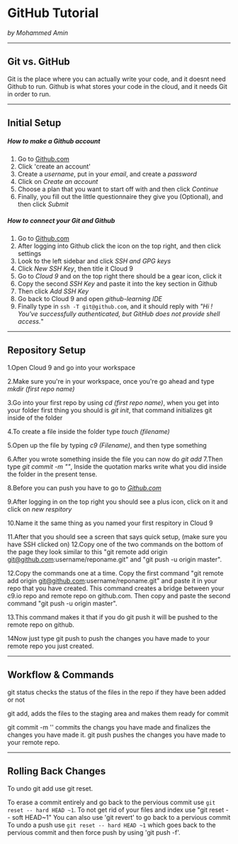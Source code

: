 # GitHub Tutorial

_by Mohammed Amin_

---
## Git vs. GitHub
Git is the place where you can actually write your code, and it doesnt need Github to run.  Github is what stores your code in the cloud, and it needs Git in order to run.



---
## Initial Setup
##### How to make a Github account
1. Go to [Github.com](https://github.com/login)
2. Click 'create an account'
3. Create a _username_, put in your _email_, and create a _password_
4. Click on _Create an account_
5. Choose a plan that you want to start off with and then click _Continue_
6. Finally, you fill out the little questionnaire they give you (Optional), and then click _Submit_
##### How to connect your Git and Github 
1. Go to [Github.com](https://github.com/login)
2. After logging into Github click the icon on the top right, and then click settings 
3. Look to the left sidebar and click _SSH and GPG keys_ 
4. Click _New SSH Key_, then title it Cloud 9
5. Go to _Cloud 9_ and on the top right there should be a gear icon, click it
6. Copy the second _SSH Key_ and paste it into the key section in Github
7. Then click _Add SSH Key_
8. Go back to Cloud 9 and open _github-learning IDE_
9. Finally type in `ssh -T git@github.com`, and it should reply with _"Hi <your username>! You've successfully authenticated, but GitHub does not provide shell access._"

---
## Repository Setup
1.Open Cloud 9 and go into your workspace

2.Make sure you're in your workspace, once you're go ahead and type _mkdir (first repo name)_

3.Go into your first repo by using _cd (first repo name)_, when you get into your folder first thing you should is _git init_, that command initializes git inside of the folder

4.To create a file inside the folder type _touch (filename)_

5.Open up the file by typing _c9 (Filename)_, and then type something

6.After you wrote something inside the file you can now do _git add_
7.Then type _git commit -m ""_, Inside the quotation marks write what you did inside the folder in the present tense.

8.Before you can push you have to go to _[Github.com](www.Github.com)_

9.After logging in on the top right you should see a plus icon, click on it and click on _new respitory_

10.Name it the same thing as you named your first respitory in Cloud 9

11.After that you should see a screen that says quick setup, (make sure you have SSH clicked on)
12.Copy one of the two commands on the bottom of the page they look similar to this "git remote add origin git@github.com:username/reponame.git" and "git push -u origin master".

12.Copy the commands one at a time. Copy the first command "git remote add origin git@github.com:username/reponame.git" and paste it in your repo that you have created. This command creates a bridge between your c9.io repo and remote repo on github.com. Then copy and paste the second command "git push -u origin master". 

13.This command makes it that if you do git push it will be pushed to the remote repo on github.

14Now just type git push to push the changes you have made to your remote repo you just created.



---
## Workflow & Commands
git status checks the status of the files in the repo if they have been added or not

git add, adds the files to the staging area and makes them ready for commit

git commit -m '' commits the changs you have made and finalizes the changes you have made it.
git push pushes the changes you have made to your remote repo.



---
## Rolling Back Changes
To undo git add use git reset.

To erase a commit entirely and go back to the pervious commit use `git reset -- hard HEAD ~1`. To not get rid of your files and index use "git reset -- soft HEAD~1" You can also use 'git revert' to go back to a pervious commit
To undo a push use `git reset -- hard HEAD ~1` which goes back to the pervious commit and then force push by using 'git push -f'.